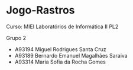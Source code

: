 # Jogo-Rastros
Curso: MIEI
Laboratórios de Informática II
PL2

Grupo 2

- A93194 Miguel Rodrigues Santa Cruz 
- A93189 Bernardo Emanuel Magalhães Saraiva
- A93314 Maria Sofia da Rocha Gomes
